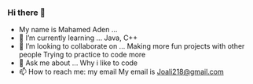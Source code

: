 ### Hi there 👋



- My name is Mahamed Aden ...
- 🌱 I’m currently learning ...
Java, C++
- 👯 I’m looking to collaborate on ...
Making more fun projects with other people
Trying to practice to code more
- 💬 Ask me about ...
Why i like to code
- 📫 How to reach me: my email
My email is Joali218@gmail.com

